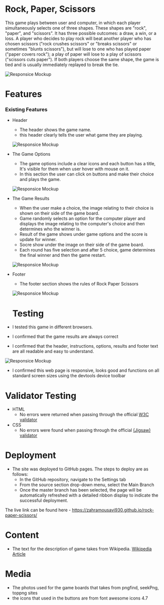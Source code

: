 # Rock, Paper, Scissors

This game plays between user and computer, in which each player simultaneously selects one of three shapes. These shapes are "rock", "paper", and "scissors". It has three possible outcomes: a draw, a win, or a loss. A player who decides to play rock will beat another player who has chosen scissors ("rock crushes scissors" or "breaks scissors" or sometimes "blunts scissors"), but will lose to one who has played paper ("paper covers rock"); a play of paper will lose to a play of scissors ("scissors cuts paper"). If both players choose the same shape, the game is tied and is usually immediately replayed to break the tie.

![Responsice Mockup](https://zahramousavi930.github.io/rock-paper-scissors/blob/main/assets/images/rock-paper-scissors-web-page.png)

# Features

### Existing Features

- Header

  - The header shows the game name.
  - this header clearly tells the user what game they are playing.

  ![Responsice Mockup](https://zahramousavi930.github.io/rock-paper-scissors/blob/main/assets/images/title.png)

- The Game Options

  - The game options include a clear icons and each button has a title, It's visible for them when user hover with mouse on it.
  - In this section the user can click on buttons and make their choice and plays the game.

  ![Responsice Mockup](https://zahramousavi930.github.io/rock-paper-scissors/blob/main/assets/images/game%20options.png)

- The Game Results

  - When the user make a choice, the image relating to their choice is shown on their side of the game board.
  - Game randomly selects an option for the computer player and displays the image relating to the computer's choice and then determines who the winner is.
  - Result of the game shows under game options and the score is update for winner.
  - Socre show under the image on their side of the game board.
  - Each round has five selection and after 5 choice, game determines the final winner and then the game restart.

  ![Responsice Mockup](https://zahramousavi930.github.io/rock-paper-scissors/blob/main/assets/images/result.png)

- Footer

  - The footer section shows the rules of Rock Paper Scissors

  ![Responsice Mockup](https://zahramousavi930.github.io/rock-paper-scissors/blob/main/assets/images/footer.png)

  # Testing

- I tested this game in different browsers.
- I confirmed that the game results are always correct
- I confirmed that the header, instructions, options, results and footer text are all readable and easy to understand.

![Responsice Mockup](https://zahramousavi930.github.io/rock-paper-scissors/blob/main/assets/images/lighthouse.png)

- I confirmed this web page is responsive, looks good and functions on all standard screen sizes using the devtools device toolbar

# Validator Testing

- HTML
  - No errors were returned when passing through the official [W3C validator](https://validator.w3.org/nu/?doc=https%3A%2F%2Fzahramousavi930.github.io%2Frock-paper-scissors%2F)
- CSS
  - No errors were found when passing through the official [(Jigsaw) validator](https://jigsaw.w3.org/css-validator/validator?uri=https%3A%2F%2Fzahramousavi930.github.io%2Frock-paper-scissors%2F&profile=css3svg&usermedium=all&warning=1&vextwarning=&lang=en)

# Deployment

- The site was deployed to GitHub pages. The steps to deploy are as follows:
  - In the GitHub repository, navigate to the Settings tab
  - From the source section drop-down menu, select the Main Branch
  - Once the master branch has been selected, the page will be automatically refreshed with a detailed ribbon display to indicate the successful deployment.

The live link can be found here - https://zahramousavi930.github.io/rock-paper-scissors/

# Content

- The text for the description of game takes from Wikipedia. [Wikipedia Article](https://en.wikipedia.org/wiki/Rock_paper_scissors)

# Media

- The photos used for the game boards that takes from pngfind, seekPng, toppng sites
- the icons that used in the buttons are from font awesome icons 4.7
